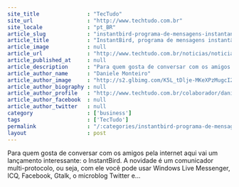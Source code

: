 ```yaml
---
site_title               : "TecTudo"
site_url                 : "http://www.techtudo.com.br"
site_locale              : "pt_BR"
article_slug             : "instantbird-programa-de-mensagens-instantaneas-multiplataforma"
article_title            : "InstantBird, programa de mensagens instantâneas multiplataforma"
article_image            : null
article_url              : "http://www.techtudo.com.br/noticias/noticia/2011/06/instantbird-programa-de-mensagens-instantaneas-multiplataforma.html"
article_published_at     : null
article_description      : "Para quem gosta de conversar com os amigos pela internet aqui vai um lançamento interessante: o InstantBird. A novidade é um comunicador multi-protocolo, ou seja, com ele você pode usar Windows Live Messenger, ICQ, Facebook, Gtalk, o microblog Twitter e..."
article_author_name      : "Daniele Monteiro"
article_author_image     : "http://s2.glbimg.com/K5L_tDlje-MKeXPzMugcI2PRZt8=/30x30/s2.glbimg.com/KGQSvRJOGyYNmHCFqd5-7toXX_4=/140x140/s.glbimg.com/po/tt2/f/original/2013/11/12/daniele-monteiro.jpg"
article_author_biography : null
article_author_profile   : "http://www.techtudo.com.br/colaborador/daniele-monteiro.html"
article_author_facebook  : null
article_author_twitter   : null
category                 : ['business']
tags                     : ['TecTudo']
permalink                : "/:categories/instantbird-programa-de-mensagens-instantaneas-multiplataforma/"
layout                   : post
---
```


Para quem gosta de conversar com os amigos pela internet aqui vai um lançamento interessante: o InstantBird. A novidade é um comunicador multi-protocolo, ou seja, com ele você pode usar Windows Live Messenger, ICQ, Facebook, Gtalk, o microblog Twitter e...
